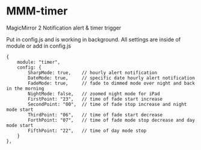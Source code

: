 # MMM-timer
MagicMirror 2 Notification alert & timer trigger

Put in config.js and is working in background.
All settings are inside of module or add in config.js

	{
		module: "timer",
		config: {
			SharpMode: true,	// hourly alert notification
			DateMode: true,		// specific date hourly alert notification
			FadeMode: true,		// fade to dimmed mode over night and back in the morning
			NightMode: false,	// zoomed night mode for iPad
			FirstPoint: "23",	// time of fade start increase
			SecondPoint: "00",	// time of fade stop increase and night mode start
			ThirdPoint: "06",	// time of fade start decrease
			ForthPoint: "07",	// time of fade mode stop decrease and day mode start
			FifthPoint: "22",	// time of day mode stop
		}
	},
